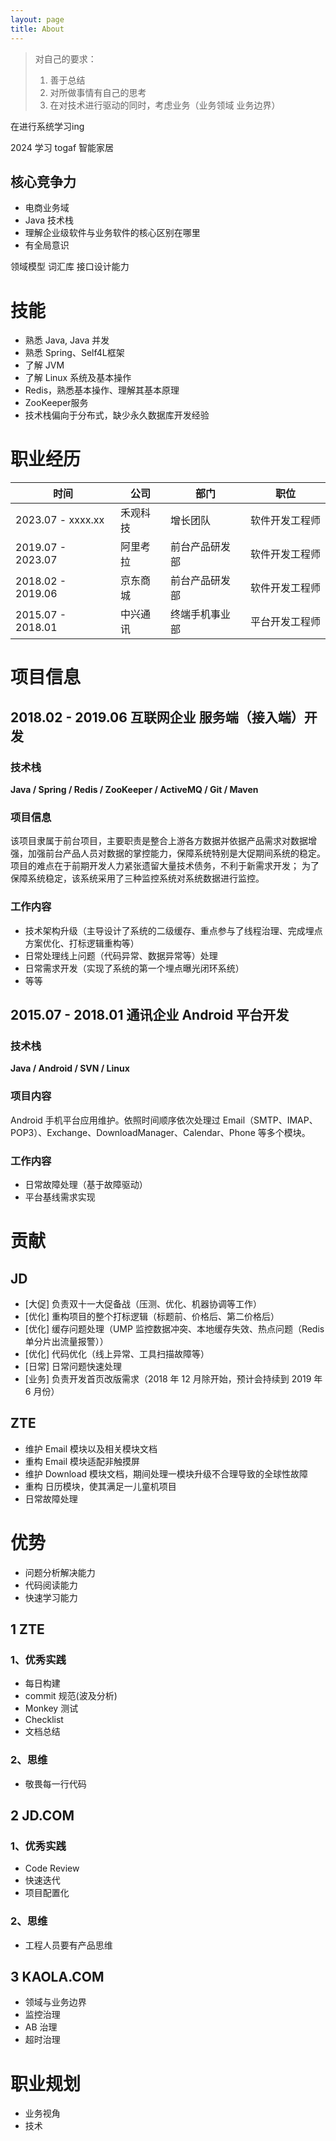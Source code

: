 ```yaml
---
layout: page
title: About
---
```


> 对自己的要求：
>    1. 善于总结
>    2. 对所做事情有自己的思考
>    3. 在对技术进行驱动的同时，考虑业务（业务领域 业务边界）

在进行系统学习ing 

2024 学习 togaf 智能家居

## 核心竞争力
- 电商业务域
- Java 技术栈
- 理解企业级软件与业务软件的核心区别在哪里
- 有全局意识

领域模型
词汇库
接口设计能力

# 技能
- 熟悉 Java, Java 并发
- 熟悉 Spring、Self4L框架
- 了解 JVM
- 了解 Linux 系统及基本操作
- Redis，熟悉基本操作、理解其基本原理
- ZooKeeper服务
- 技术栈偏向于分布式，缺少永久数据库开发经验


# 职业经历

时间  | 公司 | 部门 | 职位
---|--|---|---
2023.07 - xxxx.xx  | 禾观科技 | 增长团队 | 软件开发工程师    
2019.07 - 2023.07  | 阿里考拉 | 前台产品研发部 | 软件开发工程师    
2018.02 - 2019.06  | 京东商城 | 前台产品研发部 | 软件开发工程师    
2015.07 - 2018.01  | 中兴通讯 | 终端手机事业部 | 平台开发工程师

# 项目信息

## 2018.02 - 2019.06 互联网企业 服务端（接入端）开发
### 技术栈
**Java / Spring / Redis / ZooKeeper / ActiveMQ / Git / Maven**

### 项目信息
该项目隶属于前台项目，主要职责是整合上游各方数据并依据产品需求对数据增强，加强前台产品人员对数据的掌控能力，保障系统特别是大促期间系统的稳定。
项目的难点在于前期开发人力紧张遗留大量技术债务，不利于新需求开发；
为了保障系统稳定，该系统采用了三种监控系统对系统数据进行监控。

### 工作内容
- 技术架构升级（主导设计了系统的二级缓存、重点参与了线程治理、完成埋点方案优化、打标逻辑重构等）
- 日常处理线上问题（代码异常、数据异常等）处理
- 日常需求开发（实现了系统的第一个埋点曝光闭环系统）
- 等等

## 2015.07 - 2018.01 通讯企业 Android 平台开发
### 技术栈
**Java / Android / SVN / Linux**

### 项目内容
Android 手机平台应用维护。依照时间顺序依次处理过 Email（SMTP、IMAP、POP3）、Exchange、DownloadManager、Calendar、Phone 等多个模块。

### 工作内容
- 日常故障处理（基于故障驱动）
- 平台基线需求实现


# 贡献
## JD
- [大促] 负责双十一大促备战（压测、优化、机器协调等工作）
- [优化] 重构项目的整个打标逻辑（标题前、价格后、第二价格后）
- [优化] 缓存问题处理（UMP 监控数据冲突、本地缓存失效、热点问题（Redis 单分片出流量报警））
- [优化] 代码优化（线上异常、工具扫描故障等）
- [日常] 日常问题快速处理
- [业务] 负责开发首页改版需求（2018 年 12 月除开始，预计会持续到 2019 年 6 月份）

## ZTE
- 维护 Email 模块以及相关模块文档
- 重构 Email 模块适配非触摸屏
- 维护 Download 模块文档，期间处理一模块升级不合理导致的全球性故障
- 重构 日历模块，使其满足一儿童机项目
- 日常故障处理

# 优势
- 问题分析解决能力
- 代码阅读能力
- 快速学习能力

## 1 ZTE
### 1、优秀实践
- 每日构建
- commit 规范(波及分析)
- Monkey 测试
- Checklist
- 文档总结

### 2、思维
- 敬畏每一行代码


## 2 JD.COM
### 1、优秀实践
- Code Review
- 快速迭代
- 项目配置化

### 2、思维
- 工程人员要有产品思维

## 3 KAOLA.COM
- 领域与业务边界
- 监控治理
- AB 治理
- 超时治理

# 职业规划
- 业务视角
- 技术
